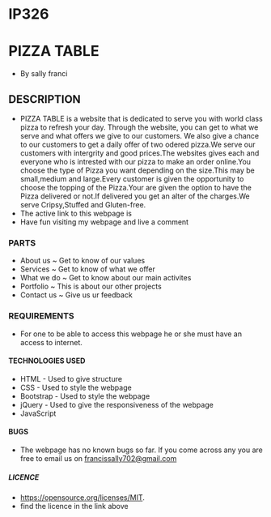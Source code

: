 # IP326
# PIZZA TABLE
* By sally franci
## DESCRIPTION
* PIZZA TABLE is a website that is dedicated to serve you with world class pizza to refresh your day. Through the website, you can get to what we serve and what offers we give to our customers. We also give  a chance to our customers to get a daily offer of two odered pizza.We serve our customers with intergrity and good prices.The websites gives each and everyone  who is intrested with our pizza to make an order online.You choose the type of Pizza you want depending on the size.This may be small,medium and large.Every customer is given the opportunity to choose the topping of the Pizza.Your are given the option to have the Pizza delivered or not.If delivered you get an alter of the charges.We serve Cripsy,Stuffed and Gluten-free.
* The active link to this webpage is 
* Have fun visiting my webpage and live a comment
### PARTS
  * About us ~ Get to know of our values
  * Services ~ Get to know of what we offer
  * What we do ~ Get to know about our main activites
  * Portfolio ~ This is about our other projects
  * Contact us ~ Give us ur feedback
### REQUIREMENTS
* For one to be able to access this webpage he or she must have an access to internet.
#### TECHNOLOGIES USED
 * HTML - Used to give structure
 * CSS - Used to style the webpage
 * Bootstrap - Used to style the webpage
 * jQuery - Used to give the responsiveness of the webpage
 * JavaScript
#### BUGS
* The webpage has no known bugs so far. If you come across any you are free to email us on francissally702@gmail.com
##### LICENCE
* https://opensource.org/licenses/MIT.
* find the licence in the link above
